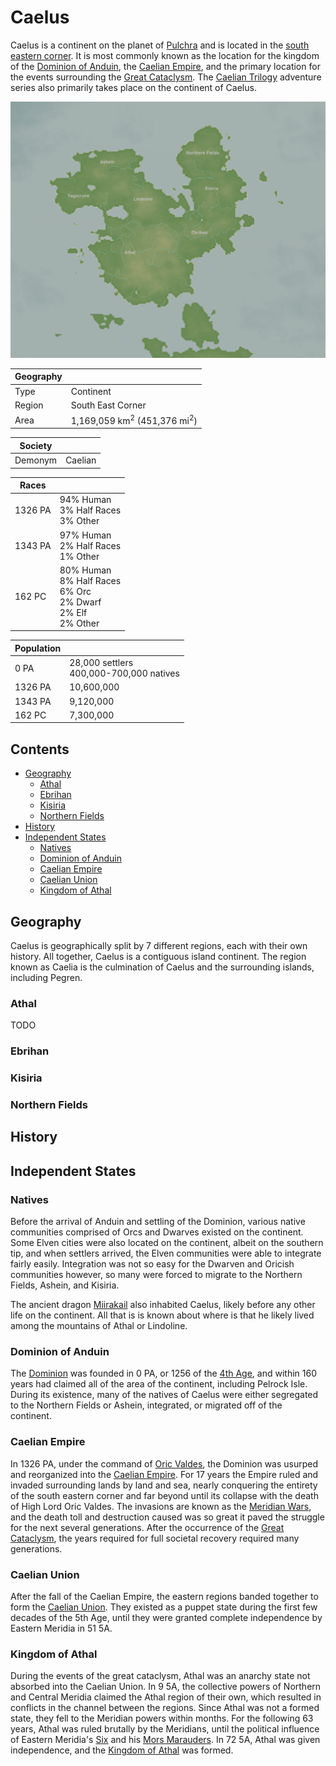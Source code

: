 # Caelus

Caelus is a continent on the planet of [Pulchra](../Planes/pulchra.md) and is located in the [south eastern corner](../Planes/pulchra.md#south-eastern-corner). It is most commonly known as the location for the kingdom of the [Dominion of Anduin](../../Factions/Nations/dominion_of_anduin.md), the [Caelian Empire](../../Factions/Nations/caelian_empire.md), and the primary location for the events surrounding the [Great Cataclysm](../../Events/great_cataclysm.md). The [Caelian Trilogy](../../Campaigns/caelian_trilogy.md) adventure series also primarily takes place on the continent of Caelus.

![Caelus](../../Media/caelus.png)

| Geography | |
| - | - |
| Type | Continent |
| Region | South East Corner |
| Area | 1,169,059 km<sup>2</sup> (451,376 mi<sup>2</sup>)  |

| Society | |
| - | - |
| Demonym | Caelian |

| Races | |
| - | - |
| 1326 PA | 94% Human<br>3% Half Races<br>3% Other |
| 1343 PA | 97% Human<br>2% Half Races<br>1% Other |
| 162 PC | 80% Human<br>8% Half Races<br>6% Orc<br>2% Dwarf<br>2% Elf<br>2% Other |

| Population | |
| - | - |
| 0 PA | 28,000 settlers<br>400,000-700,000 natives |
| 1326 PA | 10,600,000 |
| 1343 PA | 9,120,000 |
| 162 PC | 7,300,000 |

## Contents

- [Geography](#geography)
  - [Athal](#athal)
  - [Ebrihan](#ebrihan)
  - [Kisiria](#kisiria)
  - [Northern Fields](#northern-fields)
- [History](#history)
- [Independent States](#independent-states)
  - [Natives](#natives)
  - [Dominion of Anduin](#dominion-of-anduin)
  - [Caelian Empire](#caelian-empire)
  - [Caelian Union](#caelian-union)
  - [Kingdom of Athal](#kingdom-of-athal)

## Geography

Caelus is geographically split by 7 different regions, each with their own history. All together, Caelus is a contiguous island continent. The region known as Caelia is the culmination of Caelus and the surrounding islands, including Pegren.

### Athal

TODO

### Ebrihan

### Kisiria

### Northern Fields

## History

## Independent States

### Natives

Before the arrival of Anduin and settling of the Dominion, various native communities comprised of Orcs and Dwarves existed on the continent. Some Elven cities were also located on the continent, albeit on the southern tip, and when settlers arrived, the Elven communities were able to integrate fairly easily. Integration was not so easy for the Dwarven and Oricish communities however, so many were forced to migrate to the Northern Fields, Ashein, and Kisiria.

The ancient dragon [Miirakail](../../Characters/miirakail.md) also inhabited Caelus, likely before any other life on the continent. All that is is known about where is that he likely lived among the mountains of Athal or Lindoline.

### Dominion of Anduin

The [Dominion](../../Factions/Nations/dominion_of_anduin.md) was founded in 0 PA, or 1256 of the [4th Age](../../Events/timeline.md#4th---age-of-the-ancients), and within 160 years had claimed all of the area of the continent, including Pelrock Isle. During its existence, many of the natives of Caelus were either segregated to the Northern Fields or Ashein, integrated, or migrated off of the continent.

### Caelian Empire

In 1326 PA, under the command of [Oric Valdes](../../Characters/oric_valdes.md), the Dominion was usurped and reorganized into the [Caelian Empire](../../Factions/Nations/caelian_empire.md). For 17 years the Empire ruled and invaded surrounding lands by land and sea, nearly conquering the entirety of the south eastern corner and far beyond until its collapse with the death of High Lord Oric Valdes. The invasions are known as the [Meridian Wars](../../Events/meridian_wars.md), and the death toll and destruction caused was so great it paved the struggle for the next several generations. After the occurrence of the [Great Cataclysm](../../Events/great_cataclysm.md), the years required for full societal recovery required many generations.

### Caelian Union

After the fall of the Caelian Empire, the eastern regions banded together to form the [Caelian Union](../../Factions/Nations/caelian_union.md). They existed as a puppet state during the first few decades of the 5th Age, until they were granted complete independence by Eastern Meridia in 51 5A.

### Kingdom of Athal

During the events of the great cataclysm, Athal was an anarchy state not absorbed into the Caelian Union. In 9 5A, the collective powers of Northern and Central Meridia claimed the Athal region of their own, which resulted in conflicts in the channel between the regions. Since Athal was not a formed state, they fell to the Meridian powers within months. For the following 63 years, Athal was ruled brutally by the Meridians, until the political influence of Eastern Meridia's [Six](../../Characters/13/six.md) and his [Mors Marauders](../../Factions/Organizations/mors_marauders.md). In 72 5A, Athal was given independence, and the [Kingdom of Athal](../../Factions/Nations/kingdom_of_athal.md) was formed.
